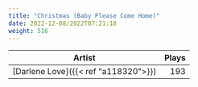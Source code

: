 ```yaml
---
title: "Christmas (Baby Please Come Home)"
date: 2022-12-08/2022T07:21:18
weight: 516
---
```




 Artist | Plays 
----- | -----:
[Darlene Love]({{< ref "a118320">}}) | 193
